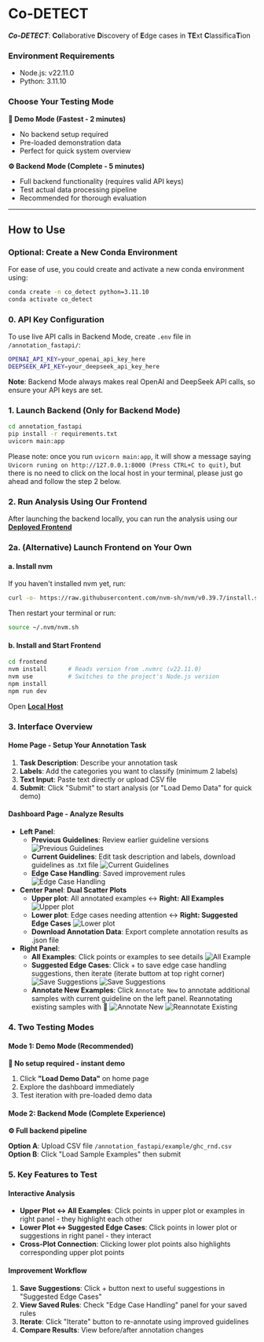 # Co-DETECT
***Co-DETECT***: **Co**llaborative **D**iscovery of **E**dge cases in **TE**xt **C**lassifica**T**ion

### Environment Requirements

- Node.js: v22.11.0
- Python: 3.11.10

### Choose Your Testing Mode

**🚀 Demo Mode (Fastest - 2 minutes)**
- No backend setup required
- Pre-loaded demonstration data
- Perfect for quick system overview

**⚙️ Backend Mode (Complete - 5 minutes)**  
- Full backend functionality (requires valid API keys)
- Test actual data processing pipeline
- Recommended for thorough evaluation

---
## How to Use

### Optional: Create a New Conda Environment

For ease of use, you could create and activate a new conda environment using:

```bash
conda create -n co_detect python=3.11.10
conda activate co_detect
```

### 0. API Key Configuration

To use live API calls in Backend Mode, create `.env` file in `/annotation_fastapi/`:
```bash
OPENAI_API_KEY=your_openai_api_key_here
DEEPSEEK_API_KEY=your_deepseek_api_key_here
```
**Note**: Backend Mode always makes real OpenAI and DeepSeek API calls, so ensure your API keys are set.

### 1. Launch Backend (Only for Backend Mode)
```bash
cd annotation_fastapi
pip install -r requirements.txt
uvicorn main:app
```

Please note: once you run `uvicorn main:app`, it will show a message saying `Uvicorn runing on http://127.0.0.1:8000 (Press CTRL+C to quit)`, but there is no need to click on the local host in your terminal, please just go ahead and follow the step 2 below.

### 2. Run Analysis Using Our Frontend
After launching the backend locally, you can run the analysis using our [**Deployed Frontend**](https://autodetect.vercel.app/)

### 2a. (Alternative) Launch Frontend on Your Own

#### a. Install nvm
If you haven't installed nvm yet, run:
```bash
curl -o- https://raw.githubusercontent.com/nvm-sh/nvm/v0.39.7/install.sh | bash
```
Then restart your terminal or run:
```bash
source ~/.nvm/nvm.sh
```

#### b. Install and Start Frontend
```bash
cd frontend
nvm install      # Reads version from .nvmrc (v22.11.0)
nvm use          # Switches to the project's Node.js version
npm install
npm run dev
```
Open [**Local Host**](http://localhost:5173)

### 3. Interface Overview

#### Home Page - Setup Your Annotation Task
1. **Task Description**: Describe your annotation task
2. **Labels**: Add the categories you want to classify (minimum 2 labels)
3. **Text Input**: Paste text directly or upload CSV file
4. **Submit**: Click "Submit" to start analysis (or "Load Demo Data" for quick demo)

#### Dashboard Page - Analyze Results
- **Left Panel**: 
  - **Previous Guidelines**: Review earlier guideline versions
  ![Previous Guidelines](illustration_figures/previous_guideline.png)
  - **Current Guidelines**: Edit task description and labels, download guidelines as .txt file
  ![Current Guidelines](illustration_figures/current_guideline.png)
  - **Edge Case Handling**: Saved improvement rules
  ![Edge Case Handling](illustration_figures/edge_case_handling.png)
- **Center Panel**: **Dual Scatter Plots**
  - **Upper plot**: All annotated examples ↔ **Right: All Examples**
  ![Upper plot](illustration_figures/upper_plot.png)
  - **Lower plot**: Edge cases needing attention ↔ **Right: Suggested Edge Cases**
  ![Lower plot](illustration_figures/lower_plot.png)
  - **Download Annotation Data**: Export complete annotation results as .json file
- **Right Panel**:
  - **All Examples**: Click points or examples to see details
  ![All Example](illustration_figures/all_examples.png)
  - **Suggested Edge Cases**: Click + to save edge case handling suggestions, then iterate (iterate buttom at top right corner)
  ![Save Suggestions](illustration_figures/suggested_edge_cases.png)
  ![Save Suggestions](illustration_figures/suggestions_saved.png)
  - **Annotate New Examples**: Click `Annotate New` to annotate additional samples with current guideline on the left panel. Reannotating existing samples with 🔁
  ![Annotate New](illustration_figures/add_new.png)
  ![Reannotate Existing](illustration_figures/suggested_edge_cases_reannotate.png)

### 4. Two Testing Modes

#### Mode 1: Demo Mode (Recommended)
**🚀 No setup required - instant demo**
1. Click **"Load Demo Data"** on home page
2. Explore the dashboard immediately
3. Test iteration with pre-loaded demo data

#### Mode 2: Backend Mode (Complete Experience)
**⚙️ Full backend pipeline**

**Option A**: Upload CSV file `/annotation_fastapi/example/ghc_rnd.csv`
**Option B**: Click "Load Sample Examples" then submit

### 5. Key Features to Test

#### Interactive Analysis
- **Upper Plot ↔ All Examples**: Click points in upper plot or examples in right panel - they highlight each other
- **Lower Plot ↔ Suggested Edge Cases**: Click points in lower plot or suggestions in right panel - they interact
- **Cross-Plot Connection**: Clicking lower plot points also highlights corresponding upper plot points

#### Improvement Workflow
1. **Save Suggestions**: Click + button next to useful suggestions in "Suggested Edge Cases"
2. **View Saved Rules**: Check "Edge Case Handling" panel for your saved rules  
3. **Iterate**: Click "Iterate" button to re-annotate using improved guidelines
4. **Compare Results**: View before/after annotation changes


